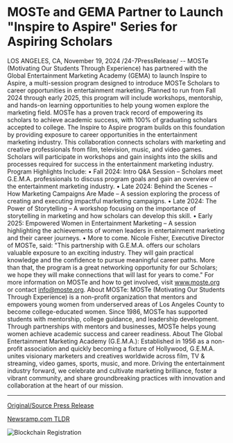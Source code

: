 # MOSTe and GEMA Partner to Launch "Inspire to Aspire" Series for Aspiring Scholars

LOS ANGELES, CA, November 19, 2024 /24-7PressRelease/ -- MOSTe (Motivating Our Students Through Experience) has partnered with the Global Entertainment Marketing Academy (GEMA) to launch Inspire to Aspire, a multi-session program designed to introduce MOSTe Scholars to career opportunities in entertainment marketing. Planned to run from Fall 2024 through early 2025, this program will include workshops, mentorship, and hands-on learning opportunities to help young women explore the marketing field.  MOSTe has a proven track record of empowering its scholars to achieve academic success, with 100% of graduating scholars accepted to college. The Inspire to Aspire program builds on this foundation by providing exposure to career opportunities in the entertainment marketing industry.  This collaboration connects scholars with marketing and creative professionals from film, television, music, and video games. Scholars will participate in workshops and gain insights into the skills and processes required for success in the entertainment marketing industry.  Program Highlights Include: •	Fall 2024: Intro Q&A Session – Scholars meet G.E.M.A. professionals to discuss program goals and gain an overview of the entertainment marketing industry. •	Late 2024: Behind the Scenes – How Marketing Campaigns Are Made – A session exploring the process of creating and executing impactful marketing campaigns. •	Late 2024: The Power of Storytelling – A workshop focusing on the importance of storytelling in marketing and how scholars can develop this skill. •	Early 2025: Empowered Women in Entertainment Marketing – A session highlighting the achievements of women leaders in entertainment marketing and their career journeys. •	More to come.  Nicole Fisher, Executive Director of MOSTe, said: "This partnership with G.E.M.A. offers our scholars valuable exposure to an exciting industry. They will gain practical knowledge and the confidence to pursue meaningful career paths. More than that, the program is a great networking opportunity for our Scholars; we hope they will make connections that will last for years to come."  For more information on MOSTe and how to get involved, visit www.moste.org or contact info@moste.org.  About MOSTe: MOSTe (Motivating Our Students Through Experience) is a non-profit organization that mentors and empowers young women from underserved areas of Los Angeles County to become college-educated women. Since 1986, MOSTe has supported students with mentorship, college guidance, and leadership development. Through partnerships with mentors and businesses, MOSTe helps young women achieve academic success and career readiness.  About The Global Entertainment Marketing Academy (G.E.M.A.): Established in 1956 as a non-profit association and quickly becoming a fixture of Hollywood, G.E.M.A. unites visionary marketers and creatives worldwide across film, TV & streaming, video games, sports, music, and more. Driving the entertainment industry forward, we celebrate and cultivate marketing brilliance, foster a vibrant community, and share groundbreaking practices with innovation and collaboration at the heart of our mission. 

---

[Original/Source Press Release](https://www.24-7pressrelease.com/press-release/516220/moste-and-gema-partner-to-launch-inspire-to-aspire-series-for-aspiring-scholars)
                    

[Newsramp.com TLDR](https://newsramp.comNone) 

 

 



![Blockchain Registration](https://cdn.newsramp.app/24-7PressRelease/qrcode/2411/19/jokevbjd.webp)